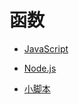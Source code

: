 # 函数

- [JavaScript](/doc/article/031-JavaScript-Function.md)

- [Node.js](/doc/article/032-Node.js-Function.md)

- [小脚本](/doc/article/034-小脚本.md)
